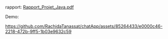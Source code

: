 rapport: [Rapport_Projet_Java.pdf](https://github.com/RachidaTanassat/chatApp/files/13950651/Rapport_Projet_Java_OULAKBIR_TANASSAT.pdf)

Demo: 

https://github.com/RachidaTanassat/chatApp/assets/85264433/e0000c46-2218-472b-9ff5-1b03e9632c59





